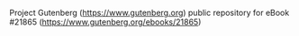 Project Gutenberg (https://www.gutenberg.org) public repository for eBook #21865 (https://www.gutenberg.org/ebooks/21865)
